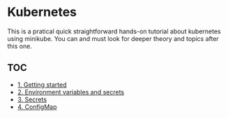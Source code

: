 # Kubernetes

This is a pratical quick straightforward hands-on tutorial about kubernetes using minikube. You can and must look for deeper theory and topics after this one.

## TOC

- [1. Getting started](1-getting-started/README.md)
- [2. Environment variables and secrets](2-environment-variables/README.md)
- [3. Secrets](3-secrets/README.md)
- [4. ConfigMap](4-configmap/README.md)
